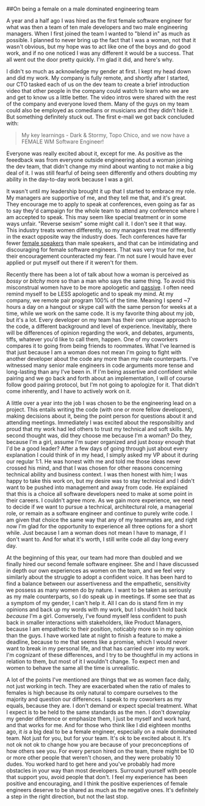 ##On being a female on a male dominated engineering team

A year and a half ago I was hired as the first female software engineer for what was then a team of ten male developers and two male engineering managers. When I first joined the team I wanted to "blend in" as much as possible. I planned to never bring up the fact that I was a woman, not that it wasn't obvious, but my hope was to act like one of the boys and do good work, and if no one noticed I was any different it would be a success. That all went out the door pretty quickly. I'm glad it did, and here's why.

I didn't so much as acknowledge my gender at first. I kept my head down and did my work.  My company is fully remote, and shortly after I started, our CTO tasked each of us on the dev team to create a brief introduction video that other people in the company could watch to learn who we are and get to know us a little better. The video intros were shared with the rest of the company and everyone loved them. Many of the guys on my team could also be employed as comedians or musicians and they didn't hide it. But something definitely stuck out. The first e-mail we got back concluded with: 

> My key learnings - Dark & Stormy, Topo Chico, and we now have a FEMALE WM Software Engineer!

Everyone was really excited about it, except for me. As positive as the feeedback was from everyone outside engineering about a woman joining the dev team, that didn't change my mind about wanting to not make a big deal of it. I was still fearful of being seen differently and others doubting my ability in the day-to-day work because I was a girl.

It wasn't until my leadership brought it up that I started to embrace my role. My managers are supportive of me, and they tell me that, and it's great. They encourage me to apply to speak at conferences, even going as far as to say they'd campaign for the whole team to attend any conference where I am accepted to speak. This may seem like special treatment or in some ways unfair. "Reverse sexism" some might call it.  I don't see it that way. This industry treats women differently, so my managers treat me differently in the exact opposite way the industry does. Tech conferences have far fewer [female speakers](http://geekfeminism.wikia.com/wiki/Women_speakers) than male speakers, and that can be intimidating and discouraging for female software engineers. That was very true for me, but their encouragement counteracted my fear. I'm not sure I would have ever applied or put myself out there if it weren't for them.

Recently there has been a lot of talk about how a woman is perceived as *bossy* or *bitchy* more so than a man who says the same thing. To avoid this misconstrual women have to be more apologetic and [passive](https://www.washingtonpost.com/blogs/compost/wp/2015/10/13/jennifer-lawrence-has-a-point-famous-quotes-the-way-a-woman-would-have-to-say-them-during-a-meeting/). I often need remind myself to be LESS apologetic and to speak my mind. At my company, we remote pair program 100% of the time. Meaning I spend ~7 hours a day on a hangout or skype call with the same person for weeks at a time, while we work on the same code. It is my favorite thing about my job, but it's a lot. Every developer on my team has their own unique approach to the code, a different background and level of experience. Inevitably, there will be differences of opinion regarding the work, and debates, arguments, tiffs, whatever you'd like to call them, happen. One of my coworkers compares it to going from being friends to roommates.  What I've learned is that just because I am a woman does not mean I'm going to fight with another developer about the code any more than my male counterparts. I've witnessed many senior male engineers in code arguments more tense and long-lasting than any I've been in. If I'm being assertive and confident while pairing and we go back and forth about an implementation, I will of course follow good pairing protocol, but I'm not going to apologize for it. That didn't come inherently, and I have to actively work on it.

A little over a year into the job I was chosen to be the engineering lead on a project. This entails writing the code (with one or more fellow developers), making decisions about it, being the point person for questions about it and attending meetings. Immediately I was excited about the responsibiltiy and proud that my work had led others to trust my technical and soft skills. My second thought was, did they choose me because I'm a woman? Do they, because I'm a girl, assume I'm super organized and just *bossy* enough that I'd be a good leader? After a few days of going through just about every explanation I could think of in my head, I simply asked my VP about it during our regular 1:1. He was honest with me and told me those ideas never crossed his mind, and that I was chosen for other reasons concerning technical ability and business context. I was then honest with him; I was happy to take this work on, but my desire was to stay technical and I didn't want to be pushed into management and away from code. He explained that this is a choice all software developers need to make at some point in their careers. I couldn't agree more. As we gain more experience, we need to decide if we want to pursue a technical, architectural role, a managerial role, or remain as a software engineer and continue to purely write code. I am given that choice the same way that any of my teammates are, and right now I'm glad for the opportunity to experience all three options for a short while. Just because I am a woman does not mean I have to manage, if I don't want to. And for what it's worth, I still write code all day long every day.

At the beginning of this year, our team had more than doubled and we finally hired our second female software engineer. She and I have discussed in depth our own experiences as women on the team, and we feel very similarly about the struggle to adopt a confident voice. It has been hard to find a balance between our assertiveness and the empathetic, sensitivity we possess as many women do by nature. I want to be taken as seriously as my male counterparts, so I do speak up in meetings. If some see that as a symptom of my gender, I can't help it. All I can do is stand firm in my opinions and back up my words with my work, but I shouldn't hold back *because* I'm a girl. Conversely, I've found myself less confident to push back in smaller interactions with stakeholders, like Product Managers, because I am empathetic to their position, noticably more so in my opinion than the guys. I have worked late at night to finish a feature to make a deadline, because to me that seems like a promise, which I would never want to break in my personal life, and that has carried over into my work. I'm cognizant of these differences, and I try to be thoughtful in my actions in relation to them, but most of it I wouldn't change. To expect men and women to behave the same all the time is unrealistic.

A lot of the points I've mentioned are things that we as women face daily, not just working in tech. They are exacerbated when the ratio of males to females is high because its only natural to compare ourselves to the majority and question our differences. I speak to my coworkers as my equals, because they are. I don't demand or expect special treatment. What I expect is to be held to the same standards as the men. I don't downplay my gender difference or emphasize them, I just be myself and work hard, and that works for me. And for those who think like I did eighteen months ago, it *is* a big deal to be a female engineer, especially on a male dominated team. Not just for you, but for your team. It's ok to be excited about it. It's not ok not ok to change how you are because of your preconceptions of how others see you. For every person hired on the team, there might be 10 or more other people that weren't chosen, and they were probably 10 dudes. You worked hard to get here and you've probably had more obstacles in your way than most developers. Surround yourself with people that support you, avoid people that don't. I feel my experience has been positive and encouraging, and I think the positive experiences of female engineers deserve to be shared as much as the negative ones. It's definitely a step in the right direction, but not the last stop.
